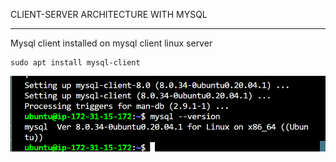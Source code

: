 CLIENT-SERVER ARCHITECTURE WITH MYSQL
***

Mysql client installed on mysql client linux server
```
sudo apt install mysql-client

```
![screenshot](./images/mysqlclient.png)